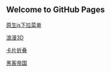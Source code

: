## Welcome to GitHub Pages

[原生js下拉菜单](https://z826526354.github.io/myselfdemo/原生js下拉菜单/index.html)

[浪漫3D](https://z826526354.github.io/myselfdemo/浪漫3d/3D心.html)

[卡片折叠](https://z826526354.github.io/myselfdemo/卡片折叠/demo.html)

[黑客帝国](https://z826526354.github.io/myselfdemo/黑客帝国/黑客帝国.html)


